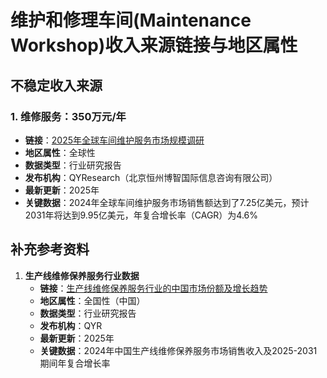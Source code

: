 # 维护和修理车间(Maintenance Workshop)收入来源链接与地区属性

## 不稳定收入来源

### 1. 维修服务：350万元/年
- **链接**：[2025年全球车间维护服务市场规模调研](https://www.gelonghui.com/p/2068875)
- **地区属性**：全球性
- **数据类型**：行业研究报告
- **发布机构**：QYResearch（北京恒州博智国际信息咨询有限公司）
- **最新更新**：2025年
- **关键数据**：2024年全球车间维护服务市场销售额达到了7.25亿美元，预计2031年将达到9.95亿美元，年复合增长率（CAGR）为4.6%

## 补充参考资料

1. **生产线维修保养服务行业数据**
   - **链接**：[生产线维修保养服务行业的中国市场份额及增长趋势](https://m.gelonghui.com/p/2275320)
   - **地区属性**：全国性（中国）
   - **数据类型**：行业研究报告
   - **发布机构**：QYR
   - **最新更新**：2025年
   - **关键数据**：2024年中国生产线维修保养服务市场销售收入及2025-2031期间年复合增长率
